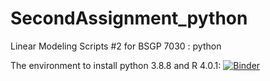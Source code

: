 # SecondAssignment_python

Linear Modeling Scripts #2 for BSGP 7030 : python

The environment to install python 3.8.8 and R 4.0.1:
[![Binder](https://mybinder.org/badge_logo.svg)](https://mybinder.org/v2/gh/hsinlun0415/SecondAssignment_python.git/HEAD)
